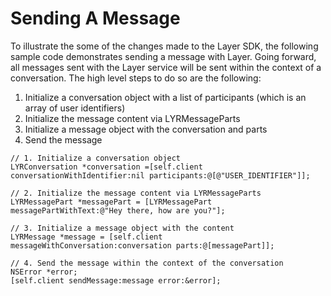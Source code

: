 # Sending A Message

To illustrate the some of the changes made to the Layer SDK, the following sample code demonstrates sending a message with Layer. Going forward, all messages sent with the Layer service will be sent within the context of a conversation. The high level steps to do so are the following:

  1. Initialize a conversation object with a list of participants (which is an array of user identifiers)
  2. Initialize the message content via LYRMessageParts
  3. Initialize a message object with the conversation and parts
  4. Send the message 

```
// 1. Initialize a conversation object
LYRConversation *conversation =[self.client conversationWithIdentifier:nil participants:@[@"USER_IDENTIFIER"]];

// 2. Initialize the message content via LYRMessageParts
LYRMessagePart *messagePart = [LYRMessagePart messagePartWithText:@"Hey there, how are you?"];

// 3. Initialize a message object with the content
LYRMessage *message = [self.client messageWithConversation:conversation parts:@[messagePart]];

// 4. Send the message within the context of the conversation
NSError *error;
[self.client sendMessage:message error:&error];
```


